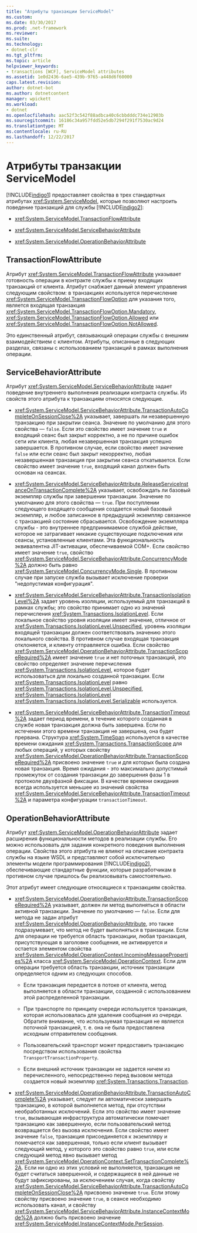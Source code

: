 ```yaml
---
title: "Атрибуты транзакции ServiceModel"
ms.custom: 
ms.date: 03/30/2017
ms.prod: .net-framework
ms.reviewer: 
ms.suite: 
ms.technology:
- dotnet-clr
ms.tgt_pltfrm: 
ms.topic: article
helpviewer_keywords:
- transactions [WCF], ServiceModel attributes
ms.assetid: 1e0d2436-6ae5-439b-9765-a448d6f60000
caps.latest.revision: 
author: dotnet-bot
ms.author: dotnetcontent
manager: wpickett
ms.workload:
- dotnet
ms.openlocfilehash: aac52f3c542f88adbca40c6cbbdddc734e12903b
ms.sourcegitcommit: 16186c34a957fdd52e5db7294f291f7530ac9d24
ms.translationtype: MT
ms.contentlocale: ru-RU
ms.lasthandoff: 12/22/2017
---
```

# <a name="servicemodel-transaction-attributes"></a>Атрибуты транзакции ServiceModel
[!INCLUDE[indigo1](../../../../includes/indigo1-md.md)] предоставляет свойства в трех стандартных атрибутах <xref:System.ServiceModel>, которые позволяют настроить поведение транзакций для службы [!INCLUDE[indigo2](../../../../includes/indigo2-md.md)]:  
  
-   <xref:System.ServiceModel.TransactionFlowAttribute>  
  
-   <xref:System.ServiceModel.ServiceBehaviorAttribute>  
  
-   <xref:System.ServiceModel.OperationBehaviorAttribute>  
  
## <a name="transactionflowattribute"></a>TransactionFlowAttribute  
 Атрибут <xref:System.ServiceModel.TransactionFlowAttribute> указывает готовность операции в контракте службы к приему входящих транзакций от клиента. Атрибут снабжает данный элемент управления следующим свойством: в транзакциях используется перечисление <xref:System.ServiceModel.TransactionFlowOption> для указания того, является входящая транзакция <xref:System.ServiceModel.TransactionFlowOption.Mandatory>, <xref:System.ServiceModel.TransactionFlowOption.Allowed> или <xref:System.ServiceModel.TransactionFlowOption.NotAllowed>.  
  
 Это единственный атрибут, связывающий операции службы с внешним взаимодействием с клиентом. Атрибуты, описанные в следующих разделах, связаны с использованием транзакций в рамках выполнения операции.  
  
## <a name="servicebehaviorattribute"></a>ServiceBehaviorAttribute  
 Атрибут <xref:System.ServiceModel.ServiceBehaviorAttribute> задает поведение внутреннего выполнения реализации контракта службы. Из свойств этого атрибута к транзакциям относятся следующие.  
  
-   <xref:System.ServiceModel.ServiceBehaviorAttribute.TransactionAutoCompleteOnSessionClose%2A> указывает, завершать ли незавершенную транзакцию при закрытии сеанса. Значение по умолчанию для этого свойства — `false`. Если это свойство имеет значение `true` и входящий сеанс был закрыт корректно, а не по причине ошибок сети или клиента, любая незавершенная транзакция успешно завершается. В противном случае, если свойство имеет значение `false` или если сеанс был закрыт некорректно, любая незавершенная транзакция при закрытии сеанса откатывается. Если свойство имеет значение `true`, входящий канал должен быть основан на сеансах.  
  
-   <xref:System.ServiceModel.ServiceBehaviorAttribute.ReleaseServiceInstanceOnTransactionComplete%2A> указывает, освобождать ли базовый экземпляр службы при завершении транзакции. Значение по умолчанию для этого свойства — `true`. При поступлении следующего входящего сообщения создается новый базовый экземпляр, и любое записанное в предыдущий экземпляр связанное с транзакцией состояние сбрасывается. Освобождение экземпляра службы - это внутреннее предпринимаемое службой действие, которое не затрагивает никакие существующие подключения или сеансы, установленные клиентами. Эта функциональность эквивалентна JIT-активации, обеспечиваемой COM+. Если свойство имеет значение `true`, свойство <xref:System.ServiceModel.ServiceBehaviorAttribute.ConcurrencyMode%2A> должно быть равно <xref:System.ServiceModel.ConcurrencyMode.Single>. В противном случае при запуске служба вызывает исключение проверки "недопустимая конфигурация".  
  
-   <xref:System.ServiceModel.ServiceBehaviorAttribute.TransactionIsolationLevel%2A> задает уровень изоляции, используемый для транзакций в рамках службы; это свойство принимает одно из значений перечисления <xref:System.Transactions.IsolationLevel>. Если локальное свойство уровня изоляции имеет значение, отличное от <xref:System.Transactions.IsolationLevel.Unspecified>, уровень изоляции входящей транзакции должен соответствовать значению этого локального свойства. В противном случае входящая транзакция отклоняется, и клиенту отправляется ошибка. Если свойство <xref:System.ServiceModel.OperationBehaviorAttribute.TransactionScopeRequired%2A> имеет значение `true` и нет поточных транзакций, это свойство определяет значение перечисления <xref:System.Transactions.IsolationLevel>, которое будет использоваться для локально созданной транзакции. Если <xref:System.Transactions.IsolationLevel> равно <xref:System.Transactions.IsolationLevel.Unspecified>, <xref:System.Transactions.IsolationLevel> <xref:System.Transactions.IsolationLevel.Serializable> используется.  
  
-   <xref:System.ServiceModel.ServiceBehaviorAttribute.TransactionTimeout%2A> задает период времени, в течение которого созданная в службе новая транзакция должна быть завершена. Если по истечении этого времени транзакция не завершена, она будет прервана. Структура <xref:System.TimeSpan> используется в качестве времени ожидания <xref:System.Transactions.TransactionScope> для любых операций, у которых свойству <xref:System.ServiceModel.OperationBehaviorAttribute.TransactionScopeRequired%2A> присвоено значение `true` и для которых была создана новая транзакция. Время ожидания - это максимально допустимый промежуток от создания транзакции до завершения фазы 1 в протоколе двухфазной фиксации. В качестве времени ожидания всегда используется меньшее из значений свойства <xref:System.ServiceModel.ServiceBehaviorAttribute.TransactionTimeout%2A> и параметра конфигурации `transactionTimeout`.  
  
## <a name="operationbehaviorattribute"></a>OperationBehaviorAttribute  
 Атрибут <xref:System.ServiceModel.OperationBehaviorAttribute> задает расширения функциональности методов в реализации службы. Его можно использовать для задания конкретного поведения выполнения операции. Свойства этого атрибута не влияют на описание контракта службы на языке WSDL и представляют собой исключительно элементы модели программирования [!INCLUDE[indigo2](../../../../includes/indigo2-md.md)], обеспечивающие стандартные функции, которые разработчикам в противном случае пришлось бы реализовывать самостоятельно.  
  
 Этот атрибут имеет следующие относящиеся к транзакциям свойства.  
  
-   <xref:System.ServiceModel.OperationBehaviorAttribute.TransactionScopeRequired%2A> указывает, должен ли метод выполняться в области активной транзакции. Значение по умолчанию — `false`. Если для метода не задан атрибут <xref:System.ServiceModel.OperationBehaviorAttribute>, это также подразумевает, что метод не будет выполняться в транзакции. Если для операции не требуется область транзакции, любая транзакция, присутствующая в заголовке сообщения, не активируется и остается элементом свойства <xref:System.ServiceModel.OperationContext.IncomingMessageProperties%2A> класса <xref:System.ServiceModel.OperationContext>. Если для операции требуется область транзакции, источник транзакции определяется одним из следующих способов.  
  
    -   Если транзакция передается в потоке от клиента, метод выполняется в области транзакции, созданной с использованием этой распределенной транзакции.  
  
    -   При транспорте по принципу очереди используется транзакция, которая использовалась для удаления сообщения из очереди. Обратите внимание, что используемая транзакция не является поточной транзакцией, т. е. она не была предоставлена исходным отправителем сообщения.  
  
    -   Пользовательский транспорт может предоставить транзакцию посредством использования свойства `TransportTransactionProperty`.  
  
    -   Если внешний источник транзакции не задается ничем из перечисленного, непосредственно перед вызовом метода создается новый экземпляр <xref:System.Transactions.Transaction>.  
  
-   <xref:System.ServiceModel.OperationBehaviorAttribute.TransactionAutoComplete%2A> указывает, следует ли автоматически завершать транзакцию, в которой выполняется метод, при отсутствии необработанных исключений. Если это свойство имеет значение `true`, вызывающая инфраструктура автоматически помечает транзакцию как завершенную, если пользовательский метод возвращается без вызова исключения. Если свойство имеет значение `false`, транзакция присоединяется к экземпляру и помечается как завершенная, только если клиент вызывает следующий метод, у которого это свойство равно `true`, или если следующий метод явно вызывает метод <xref:System.ServiceModel.OperationContext.SetTransactionComplete%2A>. Если ни одно из этих условий не выполняется, транзакция не будет считаться завершенной, и содержащиеся в ней данные не будут зафиксированы, за исключением случая, когда свойству <xref:System.ServiceModel.ServiceBehaviorAttribute.TransactionAutoCompleteOnSessionClose%2A> присвоено значение `true`. Если этому свойству присвоено значение `true`, в сеансе необходимо использовать канал, и свойству <xref:System.ServiceModel.ServiceBehaviorAttribute.InstanceContextMode%2A> должно быть присвоено значение <xref:System.ServiceModel.InstanceContextMode.PerSession>.
